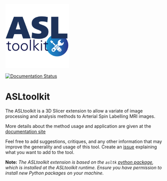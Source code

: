 <img src="https://raw.githubusercontent.com/LOAMRI/Slicer-ASLtoolkit/refs/heads/develop/Slicer_ASLtoolkit.png" width=200>

[![Documentation Status](https://readthedocs.org/projects/slicer-asltoolkit/badge/?version=latest)](https://slicer-asltoolkit.readthedocs.io/en/latest/?badge=latest)


# ASLtoolkit

The ASLtoolkit is a 3D Slicer extension to allow a variate of image processing and analysis methods to Arterial Spin Labelling MRI images. 

More details about the method usage and application are given at the [documentation site](https://slicer-asltoolkit.readthedocs.io/en/latest/)

Feel free to add suggestions, critiques, and any other information that may improve the generality and usage of this tool. Create an [issue](https://github.com/LOAMRI/Slicer-ASLtoolkit/issues) explaining what you want to add to the tool.

**Note:** *The ASLtoolkit extension is based on the `asltk` [python package](https://pypi.org/project/asltk/), which is installed at the ASLtoolkit runtime. Ensure you have permission to install new Python packages on your machine.*